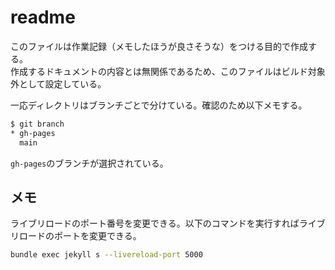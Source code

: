 # readme
このファイルは作業記録（メモしたほうが良さそうな）をつける目的で作成する。  
作成するドキュメントの内容とは無関係であるため、このファイルはビルド対象外として設定している。

一応ディレクトリはブランチごとで分けている。確認のため以下メモする。
```bash
$ git branch
* gh-pages
  main
```
`gh-pages`のブランチが選択されている。

## メモ
ライブリロードのポート番号を変更できる。以下のコマンドを実行すればライブリロードのポートを変更できる。
```bash
bundle exec jekyll s --livereload-port 5000
```